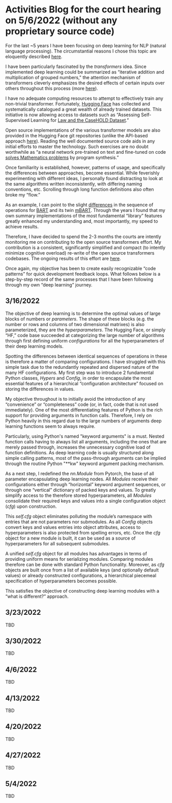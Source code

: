 # Activities Blog for the court hearing on 5/6/2022 (without any proprietary source code)

For the last ~5 years I have been focusing on deep learning for NLP (natural language processing). The circumstantial reasons I chose this topic are eloquently described [here](http://karpathy.github.io/2022/03/14/lecun1989/).

I have been particularly fascinated by the *transformers* idea. Since implemented deep learning could be summarized as “iterative addition and multiplication of grouped numbers," the attention mechanism of transformers cleverly emphasizes the desired effects of certain inputs over others throughout this process (more [here](https://www.quantamagazine.org/will-transformers-take-over-artificial-intelligence-20220310/)).

I have no adequate computing resources to attempt to effectively train any non-trivial transformer. Fortunately, [Hugging Face](https://huggingface.co) has collected and systematically catalogued a great wealth of already trained datasets. This initiative is now allowing access to datasets such as “Assessing Self-Supervised Learning for [Law and the CaseHOLD Dataset](https://arxiv.org/abs/2104.08671).”

Open source implementations of the various transformer models are also provided in the Hugging Face git repositories (unlike the API-based approach [here](https://openai.com/blog/customized-gpt-3/)). Reading the well documented source code aids in any initial efforts to master the technology. Such exercises are no doubt worthwhile as “a neural network pre-trained on text and fine-tuned on code [solves Mathematics problems](https://arxiv.org/abs/2112.15594) by program synthesis.”

Once familiarity is established, however, patterns of usage, and specifically the differences between approaches, become essential. While feverishly experimenting with different ideas, I personally found distracting to look at the same algorithms written inconsistently, with differing naming conventions, etc. Scrolling through long function definitions also often broke my “flow.”

As an example, I can point to the slight [differences](https://github.com/quantapix/quantapix/blob/main/code.md) in the sequence of operations for [BART](https://paperswithcode.com/method/bart) and its twin [mBART](https://paperswithcode.com/method/mbart). Through the years I found that my own summary implementations of the most fundamental “library” features greatly enhanced my understanding and, most importantly, my speed to achieve results.

Therefore, I have decided to spend the 2-3 months the courts are intently monitoring me on contributing to the open source transformers effort. My contribution is a consistent, significantly simplified and compact (to intently minimize cognitive overload) re-write of the open source transformers codebases. The ongoing results of this effort are [here](https://github.com/quantapix/qnarre.com/tree/main/qnarre).

Once again, my objective has been to create easily recognizable “code patterns” for quick development feedback loops. What follows below is a step-by-step record of the same processes that I have been following through my own “deep learning” journey.

## 3/16/2022

The objective of deep learning is to determine the optimal values of large blocks of numbers or *parameters*. The shape of these blocks (e.g. the number or rows and columns of two dimensional matrixes) is also  parameterized, they are the *hyperparameters*. The Hugging Face, or simply “HF,” code base succeeded at categorizing the large number of algorithms through first defining uniform *configurations* for all the hyperparameters of their deep learning models.

Spotting the differences between identical sequences of operations in these is therefore a matter of comparing configurations. I have struggled with this simple task due to the redundantly repeated and dispersed nature of the many HF configurations. My first step was to introduce 2 fundamental Python classes, *Hypers* and *Config*, in order to encapsulate the most essential features of a hierarchical “configuration architecture” focused on storing the differences in values.

My objective throughout is to initially avoid the introduction of any “convenience” or “completeness” code (or, in fact, code that is not used immediately). One of the most differentiating features of Python is the rich support for providing arguments in function calls. Therefore, I rely on Python heavily in this regard due to the large numbers of arguments deep learning functions seem to always require.

Particularly, using Python's named "keyword arguments" is a must. Nested function calls having to always list all arguments, including the ones that are merely passed through, increases the unnecessary cognitive load of function definitions. As deep learning code is usually structured along simple calling patterns, most of the pass-through arguments can be implied through the routine Python "**kw" keyword argument packing mechanism.

As a next step, I redefined the *nn.Module* from Pytorch, the base of all parameter encapsulating deep learning nodes. All *Modules* receive their configurations either through “horizontal” keyword argument sequences, or through one “vertical” dictionary of packed keys and values. To greatly simplify access to the therefore stored hyperparameters, all *Modules* consolidate their required keys and values into a single configuration object (*cfg*) upon construction.

This *self.cfg* object eliminates polluting the module’s namespace with entries that are not parameters nor submodules. As all *Config* objects convert keys and values entries into object attributes, access to hyperparameters is also protected from spelling errors, etc. Once the *cfg* object for a new module is built, it can be used as a source of hyperparameters for all subsequent submodules.

A unified *self.cfg* object for all modules has advantages in terms of providing uniform means for serializing modules. Comparing modules therefore can be done with standard Python functionality. Moreover, as *cfg* objects are built once from a list of available keys (and optionally default values) or already constructed configurations, a hierarchical piecemeal specification of hyperparameters becomes possible.

This satisfies the objective of constructing deep learning modules with a “what is different?” approach.

## 3/23/2022

TBD

## 3/30/2022

TBD

## 4/6/2022

TBD

## 4/13/2022

TBD

## 4/20/2022

TBD

## 4/27/2022

TBD

## 5/4/2022

TBD
